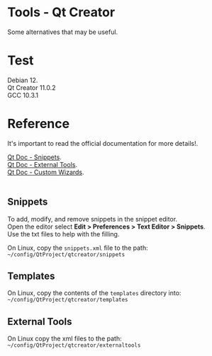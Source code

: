 Tools - Qt Creator
==================

Some alternatives that may be useful.

# Test

Debian 12.<br>
Qt Creator 11.0.2<br>
GCC 10.3.1<br>

# Reference

It's important to read the official documentation for more details!.<br>

[Qt Doc - Snippets](https://doc.qt.io/qtcreator/creator-completing-code.html).<br>
[Qt Doc - External Tools](https://doc.qt.io/qtcreator/creator-editor-external.html).<br>
[Qt Doc - Custom Wizards](https://doc.qt.io/qtcreator/creator-project-wizards.html).<br>
<br>

## Snippets

To add, modify, and remove snippets in the snippet editor.<br>
Open the editor select <b>Edit > Preferences > Text Editor > Snippets</b>.<br>
Use the txt files to help with the filling.<br>

On Linux, copy the `snippets.xml` file to the path: `~/config/QtProject/qtcreator/snippets` <br>

## Templates

On Linux, copy the contents of the `templates` directory into: `~/config/QtProject/qtcreator/templates` <br>

## External Tools

On Linux copy the xml files to the path: `~/config/QtProject/qtcreator/externaltools ` <br>
